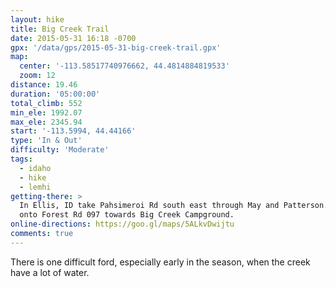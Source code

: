 ```yaml
---
layout: hike
title: Big Creek Trail
date: 2015-05-31 16:18 -0700
gpx: '/data/gps/2015-05-31-big-creek-trail.gpx'
map:
  center: '-113.58517740976662, 44.4814884819533'
  zoom: 12
distance: 19.46
duration: '05:00:00'
total_climb: 552
min_ele: 1992.07
max_ele: 2345.94
start: '-113.5994, 44.44166'
type: 'In & Out'
difficulty: 'Moderate'
tags:
  - idaho
  - hike
  - lemhi
getting-there: >
  In Ellis, ID take Pahsimeroi Rd south east through May and Patterson. After about 30 miles turn
  onto Forest Rd 097 towards Big Creek Campground.
online-directions: https://goo.gl/maps/5ALkvDwijtu
comments: true
---
```


There is one difficult ford, especially early in the season, when the creek have a lot of water.
